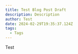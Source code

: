 ```yaml
---
title: Test Blog Post Draft
description: Description
author: Test
date: 2024-02-29T19:35:37.124Z
tags:
  - Tags
---
```

T﻿est